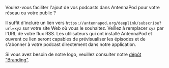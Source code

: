 Voulez-vous faciliter l'ajout de vos podcasts dans AntennaPod pour votre réseau ou votre public ?

Il suffit d'inclure un lien vers `https://antennapod.org/deeplink/subscribe?url=xyz` sur votre site Web où vous le souhaitez. Veillez à remplacer `xyz` par l'URL de votre flux RSS. Les utilisateurs qui ont installé AntennaPod et ouvrent ce lien seront capables de prévisualiser les épisodes et de s'abonner à votre podcast directement dans notre application.

Si vous avez besoin de notre logo, veuillez consulter notre [dépôt "Branding"](https://github.com/AntennaPod/branding).
